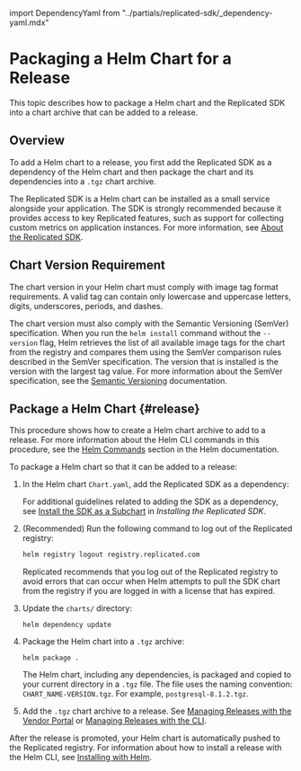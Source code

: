 import DependencyYaml from "../partials/replicated-sdk/_dependency-yaml.mdx"

# Packaging a Helm Chart for a Release

This topic describes how to package a Helm chart and the Replicated SDK into a chart archive that can be added to a release.

## Overview

To add a Helm chart to a release, you first add the Replicated SDK as a dependency of the Helm chart and then package the chart and its dependencies into a `.tgz` chart archive.

The Replicated SDK is a Helm chart can be installed as a small service alongside your application. The SDK is strongly recommended because it provides access to key Replicated features, such as support for collecting custom metrics on application instances. For more information, see [About the Replicated SDK](replicated-sdk-overview). 

## Chart Version Requirement

The chart version in your Helm chart must comply with image tag format requirements. A valid tag can contain only lowercase and uppercase letters, digits, underscores, periods, and dashes.

The chart version must also comply with the Semantic Versioning (SemVer) specification. When you run the `helm install` command without the `--version` flag, Helm retrieves the list of all available image tags for the chart from the registry and compares them using the SemVer comparison rules described in the SemVer specification. The version that is installed is the version with the largest tag value. For more information about the SemVer specification, see the [Semantic Versioning](https://semver.org) documentation.

## Package a Helm Chart {#release}

This procedure shows how to create a Helm chart archive to add to a release. For more information about the Helm CLI commands in this procedure, see the [Helm Commands](https://helm.sh/docs/helm/helm/) section in the Helm documentation.

To package a Helm chart so that it can be added to a release:

1. In the Helm chart `Chart.yaml`, add the Replicated SDK as a dependency:

    <DependencyYaml/>
    
    For additional guidelines related to adding the SDK as a dependency, see [Install the SDK as a Subchart](replicated-sdk-installing#install-the-sdk-as-a-subchart) in _Installing the Replicated SDK_.

1. (Recommended) Run the following command to log out of the Replicated registry:

    ```bash
    helm registry logout registry.replicated.com
    ```

    Replicated recommends that you log out of the Replicated registry to avoid errors that can occur when Helm attempts to pull the SDK chart from the registry if you are logged in with a license that has expired. 

1. Update the `charts/` directory:

   ```
   helm dependency update
   ```
   
1. Package the Helm chart into a `.tgz` archive:

   ```
   helm package .
   ```

   The Helm chart, including any dependencies, is packaged and copied to your current directory in a `.tgz` file. The file uses the naming convention: `CHART_NAME-VERSION.tgz`. For example, `postgresql-8.1.2.tgz`.

1. Add the `.tgz` chart archive to a release. See [Managing Releases with the Vendor Portal](releases-creating-releases) or [Managing Releases with the CLI](releases-creating-cli).

  After the release is promoted, your Helm chart is automatically pushed to the Replicated registry. For information about how to install a release with the Helm CLI, see [Installing with Helm](install-with-helm).  